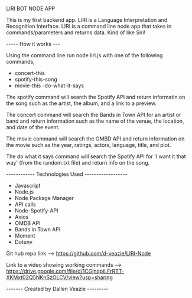 LIRI BOT NODE APP 

This is my first backend app. LIRI is a Language Interpretation and Recognition Interface. LIRI is a command line node app that takes in commands/parameters and returns data. Kind of like Siri! 


----- How it works ---

Using the command line run node liri.js with one of the following commands,
- concert-this
- spotify-this-song
- movie-this
-do-what-it-says

The spotify command will search the Spotify API and return informatin on the song such as the artist, the album, and a link to a preview. 

The concert command will search the Bands in Town API for an artist or band and return information such as the name of the venue, the location, and date of the event. 

The movie command will search the OMBD API and return information on the movie such as the year, ratings, actors, language, title, and plot. 

The do what it says command will search the Spotify API for 'I want it that way' (from the random.txt file) and return info on the song. 

------------ Technologies Used ------------------

- Javascript
- Node.js
- Node Package Manager
- API calls
- Node-Spotify-API
- Axios
- OMDB API
- Bands in Town API
- Moment
- Dotenv


Git hub repo link --> https://github.com/d-veazie/LIRI-Node

Link to a video showing working commands --> https://drive.google.com/file/d/1CGjnqpiLFrRTT-XKMxt02Q5NKnSzOLCV/view?usp=sharing






------- Created by Dallen Veazie ---------
